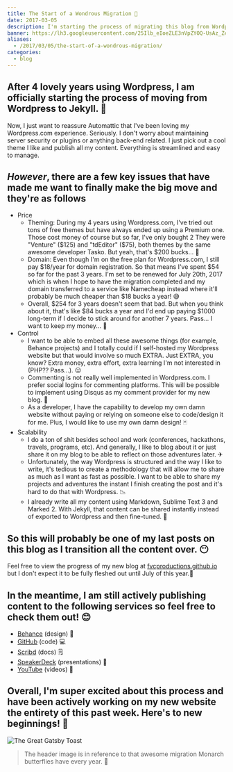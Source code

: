 ```yaml
---
title: The Start of a Wondrous Migration 🦋
date: 2017-03-05
description: I'm starting the process of migrating this blog from Wordpress to Jekyll.
banner: https://lh3.googleusercontent.com/25Ilb_eIoeZLE3nVpZYOQ-UsAz_ZeXvwvf1wxizFd7ZECzJ5kFcbneYLRaoyBZQZylcVOPqKuk10rUMsVqNHFS7teRq55v32m5TwiAWQAmRq4mGTHiyl6DO3WfD__6CHqksqQAfFfuW4g57Yb98Dxq_KCbgZME367HUkRnY3K6tzynYOWcXjrh8wnYUIpM6Fueao9FOfYXGlHUweIVqeJIEvNnsygRZqqBeOnLgHq6VrK6lT82cLOubCU5pkinB3taXYwoPDwP_981ULORvXQjBML5S_o3nXJHBl9LkujSx64XesyDWLcnq4UKsPM07m-qnMvv7AvNrF8j0mN-4MeP_xtzPhLNdmvaUqhQzG9emLwHbkYrPvY8b82rxfxDBR-QAPAPioz-5SWHgB1J4wfGLsQQGKwkZ0Ztrpljp83OudkmzCg56lLXVb0ZnFkgS2-VEGHUt9lkjVLrQS1qM3uIwtHmc-momdexnZQ7HT0ZWNflZYGsmpXoMWTGEbIdCcM0ZNBvFGtVXaW5EDhu7K3CXnkBy5VsZU66_JX8IWya-x9dj4aQ3tfxW_3in-iqhNC8uNkDSrNw7ywlaIhwXUf-nQze4nURCzGRhveVF1atx0AdpG7FUQhC3PtZ7yIleO=w1551-h969-no
aliases:
  - /2017/03/05/the-start-of-a-wondrous-migration/
categories:
  - blog
---
```


## After 4 lovely years using Wordpress, I am officially starting the process of moving from Wordpress to Jekyll. 🦋

Now, I just want to reassure Automattic that I've been loving my Wordpress.com experience. Seriously. I don't worry about maintaining server security or plugins or anything back-end related. I just pick out a cool theme I like and publish all my content. Everything is streamlined and easy to manage.

## _However_, there are a few key issues that have made me want to finally make the big move and they're as follows

- Price
  - Theming: During my 4 years using Wordpress.com, I've tried out tons of free themes but have always ended up using a Premium one. Those cost money of course but so far, I've only bought 2 They were "Venture" ($125) and "tdEditor" ($75), both themes by the same awesome developer Tasko. But yeah, that's $200 bucks... 💸
  - Domain: Even though I'm on the free plan for Wordpress.com, I still pay $18/year for domain registration. So that means I've spent $54 so far for the past 3 years. I'm set to be renewed for July 20th, 2017 which is when I hope to have the migration completed and my domain transferred to a service like Namecheap instead where it'll probably be much cheaper than $18 bucks a year! 😅
  - Overall, $254 for 3 years doesn't seem that bad. But when you think about it, that's like $84 bucks a year and I'd end up paying $1000 long-term if I decide to stick around for another 7 years. Pass... I want to keep my money... 🤑
- Control
  - I want to be able to embed all these awesome things (for example, Behance projects) and I totally could if I self-hosted my Wordpress website but that would involve so much EXTRA. Just EXTRA, you know? Extra money, extra effort, extra learning I'm not interested in (PHP?? Pass...). 😑
  - Commenting is not really well implemented in Wordpress.com. I prefer social logins for commenting platforms. This will be possible to implement using Disqus as my comment provider for my new blog. 👥
  - As a developer, I have the capability to develop my own damn website without paying or relying on someone else to code/design it for me. Plus, I would like to use my own damn design! 🃏
- Scalability
  - I do a ton of shit besides school and work (conferences, hackathons, travels, programs, etc). And generally, I like to blog about it or just share it on my blog to be able to reflect on those adventures later. ✈
  - Unfortunately, the way Wordpress is structured and the way I like to write, it's tedious to create a methodology that will allow me to share as much as I want as fast as possible. I want to be able to share my projects and adventures the instant I finish creating the post and it's hard to do that with Wordpress. 📉
  - I already write all my content using Markdown, Sublime Text 3 and Marked 2. With Jekyll, that content can be shared instantly instead of exported to Wordpress and then fine-tuned. 📝

## So this will probably be one of my last posts on this blog as I transition all the content over. 😶

Feel free to view the progress of my new blog at [fvcproductions.github.io](https://fvcproductions.github.io) but I don't expect it to be fully fleshed out until July of this year.🌻

## In the meantime, I am still actively publishing content to the following services so feel free to check them out! 😊

- [Behance](https://behance.net/fvcproductions) (design) 🎨
- [GitHub](https://github.com/fvcproductions) (code) 💻
- [Scribd](https://www.scribd.com/user/194063411/FVCproductions) (docs) 🗒
- [SpeakerDeck](https://speakerdeck.com/fvcproductions) (presentations) 💬
- [YouTube](https://www.youtube.com/+fvcproductions2013) (videos) 🎥

## Overall, I'm super excited about this process and have been actively working on my new website the entirety of this past week. Here's to new beginnings! 🎉

![The Great Gatsby Toast](https://fvcproductions.files.wordpress.com/2017/03/source.gif)

> The header image is in reference to that awesome migration Monarch butterflies have every year. 🦋
